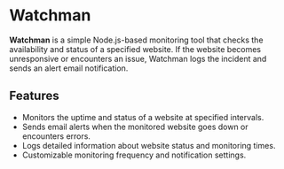 # Watchman

**Watchman** is a simple Node.js-based monitoring tool that checks the availability and status of a specified website. If the website becomes unresponsive or encounters an issue, Watchman logs the incident and sends an alert email notification.

## Features

- Monitors the uptime and status of a website at specified intervals.
- Sends email alerts when the monitored website goes down or encounters errors.
- Logs detailed information about website status and monitoring times.
- Customizable monitoring frequency and notification settings.

